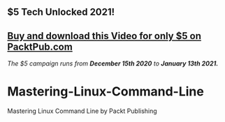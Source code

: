 ## $5 Tech Unlocked 2021!
[Buy and download this Video for only $5 on PacktPub.com](https://www.packtpub.com/product/mastering-linux-command-line-video/9781800204027)
-----
*The $5 campaign         runs from __December 15th 2020__ to __January 13th 2021.__*

# Mastering-Linux-Command-Line
Mastering Linux Command Line by Packt Publishing
